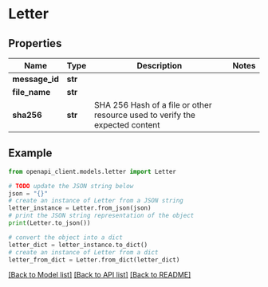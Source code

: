 # Letter


## Properties

Name | Type | Description | Notes
------------ | ------------- | ------------- | -------------
**message_id** | **str** |  |
**file_name** | **str** |  |
**sha256** | **str** | SHA 256 Hash of a file or other resource used to verify the expected content |

## Example

```python
from openapi_client.models.letter import Letter

# TODO update the JSON string below
json = "{}"
# create an instance of Letter from a JSON string
letter_instance = Letter.from_json(json)
# print the JSON string representation of the object
print(Letter.to_json())

# convert the object into a dict
letter_dict = letter_instance.to_dict()
# create an instance of Letter from a dict
letter_from_dict = Letter.from_dict(letter_dict)
```
[[Back to Model list]](../README.md#documentation-for-models) [[Back to API list]](../README.md#documentation-for-api-endpoints) [[Back to README]](../README.md)
